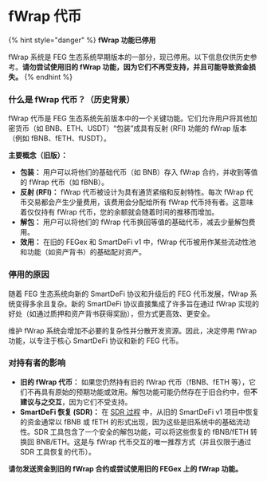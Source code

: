 # fWrap 代币

{% hint style="danger" %}
**fWrap 功能已停用**

fWrap 系统是 FEG 生态系统早期版本的一部分，现已停用。以下信息仅供历史参考。**请勿尝试使用旧的 fWrap 功能，因为它们不再受支持，并且可能导致资金损失。**
{% endhint %}

### **什么是 fWrap 代币？（历史背景）**

fWrap 代币是 FEG 生态系统先前版本中的一个关键功能。它们允许用户将其他加密货币（如 BNB、ETH、USDT）“包装”成具有反射 (RFI) 功能的 fWrap 版本（例如 fBNB、fETH、fUSDT）。

**主要概念（旧版）：**

*   **包装：** 用户可以将他们的基础代币（如 BNB）存入 fWrap 合约，并收到等值的 fWrap 代币（如 fBNB）。
*   **反射 (RFI)：** fWrap 代币被设计为具有通货紧缩和反射特性。每次 fWrap 代币交易都会产生少量费用，该费用会分配给所有 fWrap 代币持有者。这意味着仅仅持有 fWrap 代币，您的余额就会随着时间的推移而增加。
*   **解包：** 用户可以将他们的 fWrap 代币换回等值的基础代币，减去少量解包费用。
*   **效用：** 在旧的 FEGex 和 SmartDeFi v1 中，fWrap 代币被用作某些流动性池和功能（如资产背书）的基础配对资产。

### **停用的原因**

随着 FEG 生态系统向新的 SmartDeFi 协议和升级后的 FEG 代币发展，fWrap 系统变得多余且复杂。新的 SmartDeFi 协议直接集成了许多旨在通过 fWrap 实现的好处（如通过质押和资产背书获得奖励），但方式更高效、更安全。

维护 fWrap 系统会增加不必要的复杂性并分散开发资源。因此，决定停用 fWrap 功能，以专注于核心 SmartDeFi 协议和新的 FEG 代币。

### **对持有者的影响**

*   **旧的 fWrap 代币：** 如果您仍然持有旧的 fWrap 代币（fBNB、fETH 等），它们不再具有原始的预期功能或效用。解包功能可能仍然存在于旧合约中，但**不建议与之交互**，因为它们不受支持。
*   **SmartDeFi 恢复 (SDR)：** 在 [SDR 过程](../stage-1-sdr/sdr-process.md) 中，从旧的 SmartDeFi v1 项目中恢复的资金通常以 fBNB 或 fETH 的形式出现，因为这些是旧系统中的基础流动性。SDR 工具包含了一个安全的解包功能，可以将这些恢复的 fBNB/fETH 转换回 BNB/ETH。这是与 fWrap 代币交互的唯一推荐方式（并且仅限于通过 SDR 工具恢复的代币）。

**请勿发送资金到旧的 fWrap 合约或尝试使用旧的 FEGex 上的 fWrap 功能。**
